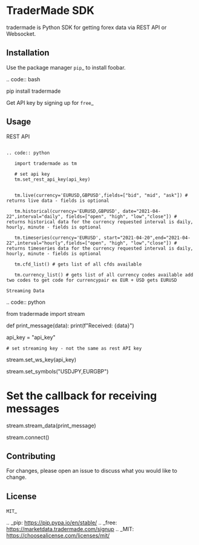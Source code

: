 TraderMade SDK
==============

tradermade is Python SDK for getting forex data via REST API or
Websocket.

Installation
------------

Use the package manager `pip`_ to install foobar.

.. code:: bash

   pip install tradermade

Get API key by signing up for `free`_

Usage
-----

REST API
~~~~~~~~

.. code:: python

   import tradermade as tm

   # set api key
   tm.set_rest_api_key(api_key)


   tm.live(currency='EURUSD,GBPUSD',fields=["bid", "mid", "ask"]) # returns live data - fields is optional
    
   tm.historical(currency='EURUSD,GBPUSD', date="2021-04-22",interval="daily", fields=["open", "high", "low","close"]) # returns historical data for the currency requested interval is daily, hourly, minute - fields is optional

   tm.timeseries(currency='EURUSD', start="2021-04-20",end="2021-04-22",interval="hourly",fields=["open", "high", "low","close"]) # returns timeseries data for the currency requested interval is daily, hourly, minute - fields is optional

   tm.cfd_list() # gets list of all cfds available

   tm.currency_list() # gets list of all currency codes available add two codes to get code for currencypair ex EUR + USD gets EURUSD

Streaming Data
~~~~~~~~~~~~~~

.. code:: python

   from tradermade import stream

   def print_message(data):
      print(f"Received: {data}")

   api_key = "api_key"

    # set streaming key - not the same as rest API key
   stream.set_ws_key(api_key)

   stream.set_symbols("USDJPY,EURGBP")
   
   # Set the callback for receiving messages
   stream.stream_data(print_message)  

   stream.connect()

Contributing
------------

For changes, please open an issue to discuss what you would like to
change.

License
-------

`MIT`_

.. _pip: https://pip.pypa.io/en/stable/
.. _free: https://marketdata.tradermade.com/signup
.. _MIT: https://choosealicense.com/licenses/mit/